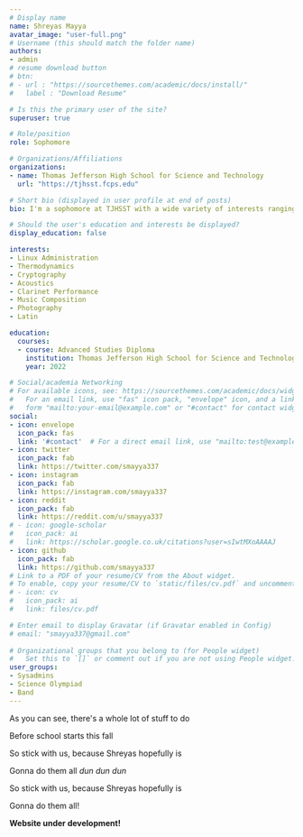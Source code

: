 ```yaml
---
# Display name
name: Shreyas Mayya
avatar_image: "user-full.png"
# Username (this should match the folder name)
authors:
- admin
# resume download button
# btn:
# - url : "https://sourcethemes.com/academic/docs/install/"
#   label : "Download Resume"

# Is this the primary user of the site?
superuser: true

# Role/position
role: Sophomore

# Organizations/Affiliations
organizations:
- name: Thomas Jefferson High School for Science and Technology
  url: "https://tjhsst.fcps.edu"

# Short bio (displayed in user profile at end of posts)
bio: I'm a sophomore at TJHSST with a wide variety of interests ranging from Linux systems administration to music composition.

# Should the user's education and interests be displayed?
display_education: false

interests:
- Linux Administration
- Thermodynamics
- Cryptography
- Acoustics
- Clarinet Performance
- Music Composition
- Photography
- Latin

education:
  courses:
  - course: Advanced Studies Diploma
    institution: Thomas Jefferson High School for Science and Technology
    year: 2022

# Social/academia Networking
# For available icons, see: https://sourcethemes.com/academic/docs/widgets/#icons
#   For an email link, use "fas" icon pack, "envelope" icon, and a link in the
#   form "mailto:your-email@example.com" or "#contact" for contact widget.
social:
- icon: envelope
  icon_pack: fas
  link: '#contact'  # For a direct email link, use "mailto:test@example.org".
- icon: twitter
  icon_pack: fab
  link: https://twitter.com/smayya337
- icon: instagram
  icon_pack: fab
  link: https://instagram.com/smayya337
- icon: reddit
  icon_pack: fab
  link: https://reddit.com/u/smayya337
# - icon: google-scholar
#   icon_pack: ai
#   link: https://scholar.google.co.uk/citations?user=sIwtMXoAAAAJ
- icon: github
  icon_pack: fab
  link: https://github.com/smayya337
# Link to a PDF of your resume/CV from the About widget.
# To enable, copy your resume/CV to `static/files/cv.pdf` and uncomment the lines below.  
# - icon: cv
#   icon_pack: ai
#   link: files/cv.pdf

# Enter email to display Gravatar (if Gravatar enabled in Config)
# email: "smayya337@gmail.com"
  
# Organizational groups that you belong to (for People widget)
#   Set this to `[]` or comment out if you are not using People widget.  
user_groups:
- Sysadmins
- Science Olympiad
- Band
---
```


As you can see, there's a whole lot of stuff to do

Before school starts this fall

So stick with us, because Shreyas hopefully is

Gonna do them all *dun dun dun*

So stick with us, because Shreyas hopefully is

Gonna do them all!

**Website under development!**